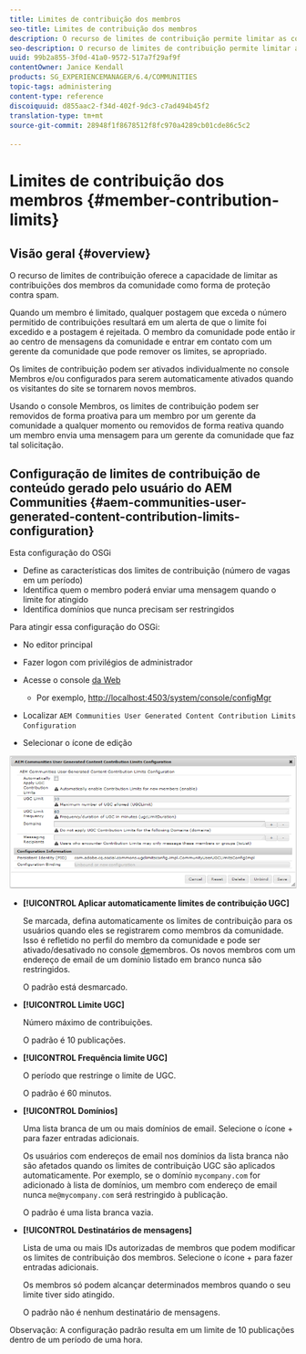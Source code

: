```yaml
---
title: Limites de contribuição dos membros
seo-title: Limites de contribuição dos membros
description: O recurso de limites de contribuição permite limitar as contribuições para proteção contra spam
seo-description: O recurso de limites de contribuição permite limitar as contribuições para proteção contra spam
uuid: 99b2a855-3f0d-41a0-9572-517a7f29af9f
contentOwner: Janice Kendall
products: SG_EXPERIENCEMANAGER/6.4/COMMUNITIES
topic-tags: administering
content-type: reference
discoiquuid: d855aac2-f34d-402f-9dc3-c7ad494b45f2
translation-type: tm+mt
source-git-commit: 28948f1f8678512f8fc970a4289cb01cde86c5c2

---
```



# Limites de contribuição dos membros {#member-contribution-limits}

## Visão geral {#overview}

O recurso de limites de contribuição oferece a capacidade de limitar as contribuições dos membros da comunidade como forma de proteção contra spam.

Quando um membro é limitado, qualquer postagem que exceda o número permitido de contribuições resultará em um alerta de que o limite foi excedido e a postagem é rejeitada. O membro da comunidade pode então ir ao centro de mensagens da comunidade e entrar em contato com um gerente da comunidade que pode remover os limites, se apropriado.

Os limites de contribuição podem ser ativados individualmente no console [](members.md) Membros e/ou configurados para serem automaticamente ativados quando os visitantes do site se tornarem novos membros.

Usando o console Membros, os limites de contribuição podem ser removidos de forma proativa para um membro por um gerente da comunidade a qualquer momento ou removidos de forma reativa quando um membro envia uma mensagem para um gerente da comunidade que faz tal solicitação.

## Configuração de limites de contribuição de conteúdo gerado pelo usuário do AEM Communities {#aem-communities-user-generated-content-contribution-limits-configuration}

Esta configuração do OSGi

* Define as características dos limites de contribuição (número de vagas em um período)
* Identifica quem o membro poderá enviar uma mensagem quando o limite for atingido
* Identifica domínios que nunca precisam ser restringidos

Para atingir essa configuração do OSGi:

* No editor principal
* Fazer logon com privilégios de administrador
* Acesse o console [da Web](../../help/sites-deploying/configuring-osgi.md)

   * Por exemplo, [http://localhost:4503/system/console/configMgr](http://localhost:4503/system/console/configMgr)

* Localizar `AEM Communities User Generated Content Contribution Limits Configuration`
* Selecionar o ícone de edição

![chlimage_1-127](assets/chlimage_1-127.png)

* **[!UICONTROL Aplicar automaticamente limites de contribuição UGC]**

   Se marcada, defina automaticamente os limites de contribuição para os usuários quando eles se registrarem como membros da comunidade. Isso é refletido no perfil do membro da comunidade e pode ser ativado/desativado no console [de](members.md)membros. Os novos membros com um endereço de email de um domínio listado em branco nunca são restringidos.

   O padrão está desmarcado.

* **[!UICONTROL Limite UGC]**

   Número máximo de contribuições.

   O padrão é 10 publicações.

* **[!UICONTROL Frequência limite UGC]**

   O período que restringe o limite de UGC.

   O padrão é 60 minutos.

* **[!UICONTROL Domínios]**

   Uma lista branca de um ou mais domínios de email. Selecione o ícone + para fazer entradas adicionais.

   Os usuários com endereços de email nos domínios da lista branca não são afetados quando os limites de contribuição UGC são aplicados automaticamente. Por exemplo, se o domínio `mycompany.com` for adicionado à lista de domínios, um membro com endereço de email nunca `me@mycompany.com` será restringido à publicação.

   O padrão é uma lista branca vazia.

* **[!UICONTROL Destinatários de mensagens]**

   Lista de uma ou mais IDs autorizadas de membros que podem modificar os limites de contribuição dos membros. Selecione o ícone + para fazer entradas adicionais.

   Os membros só podem alcançar determinados membros quando o seu limite tiver sido atingido.

   O padrão não é nenhum destinatário de mensagens.

Observação: A configuração padrão resulta em um limite de 10 publicações dentro de um período de uma hora.
